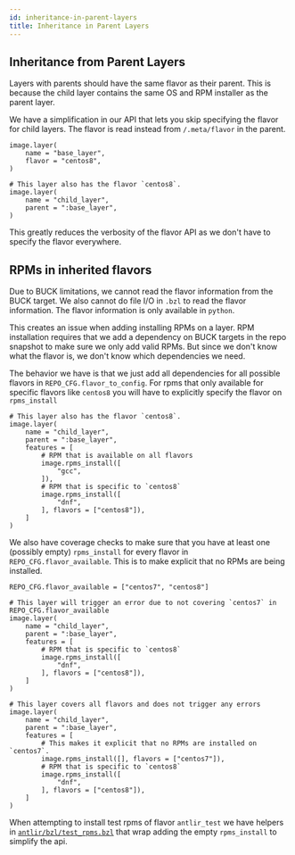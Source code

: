 ```yaml
---
id: inheritance-in-parent-layers
title: Inheritance in Parent Layers
---
```


## Inheritance from Parent Layers

Layers with parents should have the same flavor as their parent.
This is because the child layer contains the same OS and RPM
installer as the parent layer.

We have a simplification in our API that lets you skip specifying
the flavor for child layers. The flavor is read instead from
`/.meta/flavor` in the parent.

```
image.layer(
    name = "base_layer",
    flavor = "centos8",
)

# This layer also has the flavor `centos8`.
image.layer(
    name = "child_layer",
    parent = ":base_layer",
)
```

This greatly reduces the verbosity of the flavor API as we don't have
to specify the flavor everywhere.

## RPMs in inherited flavors

Due to BUCK limitations, we cannot read the flavor information
from the BUCK target. We also cannot do file I/O in `.bzl` to read
the flavor information. The flavor information is only available
in `python`.

This creates an issue when adding installing RPMs on a layer.
RPM installation requires that we add a dependency on BUCK targets
in the repo snapshot to make sure we only add valid RPMs. But since
we don't know what the flavor is, we don't know which dependencies we need.

The behavior we have is that we just add all dependencies for all possible
flavors in `REPO_CFG.flavor_to_config`. For rpms that only available for specific
flavors like `centos8` you will have to explicitly specify the flavor on `rpms_install`

```
# This layer also has the flavor `centos8`.
image.layer(
    name = "child_layer",
    parent = ":base_layer",
    features = [
        # RPM that is available on all flavors
        image.rpms_install([
            "gcc",
        ]),
        # RPM that is specific to `centos8`
        image.rpms_install([
            "dnf",
        ], flavors = ["centos8"]),
    ]
)
```

We also have coverage checks to make sure that you have at least one (possibly empty)
`rpms_install` for every flavor in `REPO_CFG.flavor_available`. This is to make
explicit that no RPMs are being installed.

```
REPO_CFG.flavor_available = ["centos7", "centos8"]

# This layer will trigger an error due to not covering `centos7` in REPO_CFG.flavor_available
image.layer(
    name = "child_layer",
    parent = ":base_layer",
    features = [
        # RPM that is specific to `centos8`
        image.rpms_install([
            "dnf",
        ], flavors = ["centos8"]),
    ]
)

# This layer covers all flavors and does not trigger any errors
image.layer(
    name = "child_layer",
    parent = ":base_layer",
    features = [
        # This makes it explicit that no RPMs are installed on `centos7`.
        image.rpms_install([], flavors = ["centos7"]),
        # RPM that is specific to `centos8`
        image.rpms_install([
            "dnf",
        ], flavors = ["centos8"]),
    ]
)
```

When attempting to install test rpms of flavor `antlir_test` we have helpers in [`antlir/bzl/test_rpms.bzl`](../../api/bzl/test_rpms.bzl.md)
that wrap adding the empty `rpms_install` to simplify the api.
